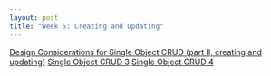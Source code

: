 ```yaml
--- 
layout: post
title: "Week 5: Creating and Updating"
---
```

<a href="https://ctools.umich.edu/access/content/group/d43a1790-30bb-4a7a-00ee-e7205d3aefb5/audio/11.%20Design%20Considerations%20for%20Single%20Object%20CRUD%2C%20Part%20II.m4b">Design Considerations for Single Object CRUD (part II, creating and updating)</a>
<a href="https://ctools.umich.edu/access/content/group/d43a1790-30bb-4a7a-00ee-e7205d3aefb5/screencasts/SI%20539%20Single%20Object%20CRUD%20Part%203.mov">Single Object CRUD 3</a>
<a href="https://ctools.umich.edu/access/content/group/d43a1790-30bb-4a7a-00ee-e7205d3aefb5/screencasts/SI%20539%20Single%20Object%20CRUD%20Part%204.mov">Single Object CRUD 4</a>
